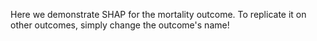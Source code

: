 Here we demonstrate SHAP for the mortality outcome. To replicate it on other outcomes, simply change the outcome's name!